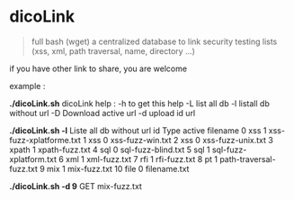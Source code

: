 # dicoLink

>full bash (wget)
> a centralized database to link security testing lists (xss, xml, path traversal, name, directory ...)

if you have other link to share, you are welcome 


example :

**./dicoLink.sh** 
dicoLink help :
-h to get this help
-L list all db
-l listall db without url
-D Download active url
-d <id> upload id url 
 

**./dicoLink.sh -l**
Liste all db without url
id  Type   active  filename
0   xss    1       xss-fuzz-xplatforme.txt
1   xss    0       xss-fuzz-win.txt
2   xss    0       xss-fuzz-unix.txt
3   xpath  1       xpath-fuzz.txt
4   sql    0       sql-fuzz-blind.txt
5   sql    1       sql-fuzz-xplatform.txt
6   xml    1       xml-fuzz.txt
7   rfi    1       rfi-fuzz.txt
8   pt     1       path-traversal-fuzz.txt
9   mix    1       mix-fuzz.txt
10  file   0       filename.txt

**./dicoLink.sh -d 9**
GET mix-fuzz.txt
